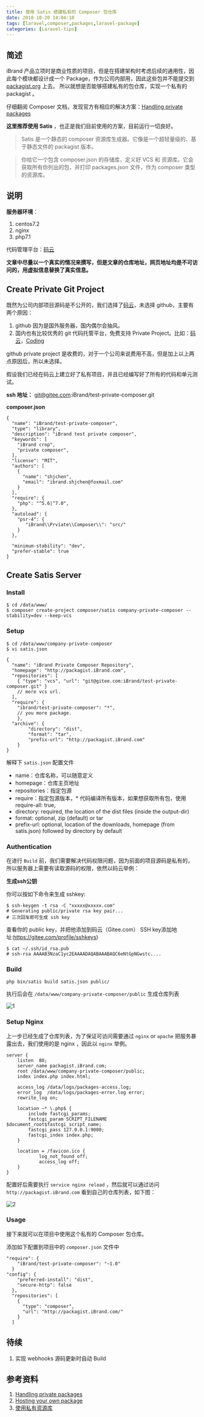 ```yaml
---
title: 使用 Satis 搭建私有的 Composer 包仓库
date: 2018-10-20 14:04:18
tags: [laravel,composer,packages,laravel-package]
categories: [Laravel-tips]
---
```


## 简述

iBrand 产品立项时是商业性质的项目，但是在搭建架构时考虑后续的通用性，因此每个模块都设计成一个 Package，作为公司内部用，因此这些包并不能提交到 [packagist.org][1] 上去。 所以就想是否能够搭建私有的包仓库，实现一个私有的 packagist 。 

仔细翻阅 Composer 文档，发现官方有相应的解决方案：[Handling private packages][2] 

**这里推荐使用 Satis** ，也正是我们目前使用的方案，目前运行一切良好。

> Satis 是一个静态的 composer 资源库生成器。它像是一个超轻量级的、基于静态文件的 packagist 版本。

> 你给它一个包含 composer.json 的存储库，定义好 VCS 和 资源库。它会获取所有你列出的包，并打印 packages.json 文件，作为 composer 类型的资源库。

## 说明

**服务器环境**：
1. centos7.2
2. nginx
3. php7.1

代码管理平台：[码云][3]

**文章中尽量以一个真实的情况来撰写，但是文章的仓库地址，网页地址均是不可访问的，用虚拟信息替换了真实信息。**


## Create Private Git Project

既然为公司内部项目源码是不公开的，我们选择了[码云][4]，未选择 github，主要有两个原因：

1. github 因为是国外服务器，国内偶尔会抽风。
2. 国内也有比较优秀的 git 代码托管平台，免费支持 Private Project。比如：[码云][5]，[Coding][6]

github private project 是收费的，对于一个公司来说费用不高，但是加上以上两点原因后，所以未选择。

假设我们已经在码云上建立好了私有项目，并且已经编写好了所有的代码和单元测试。

**ssh 地址：** git@gitee.com:iBrand/test-private-composer.git

**composer.json**

```
{
  "name": "iBrand/test-private-composer",
  "type": "library",
  "description": "iBrand test private composer",
  "keywords": [
    "iBrand crop",
    "private composer",
  ],
  "license": "MIT",
  "authors": [
    {
      "name": "shjchen",
      "email": "ibrand.shjchen@foxmail.com"
    }
  ],
  "require": {
    "php": "^5.6|^7.0",
  },
  "autoload": {
    "psr-4": {
       "iBrand\\Prviate\\Composer\\": "src/"
    }
  },

  "minimum-stability": "dev",
  "prefer-stable": true
}
```

## Create Satis Server

### Install
```
$ cd /data/www/
$ composer create-project composer/satis company-private-composer --stability=dev --keep-vcs
```

### Setup

```
$ cd /data/www/company-private-composer
$ vi satis.json
```

```
{
  "name": "iBrand Private Composer Repository", 
  "homepage": "http://packagist.iBrand.com",
  "repositories": [
    { "type": "vcs", "url": "git@gitee.com:iBrand/test-private-composer.git" }
    // more vcs url.
  ],
  "require": {
    "ibrand/test-private-composer": "*",
    // you more package.
	},
  "archive": {
        "directory": "dist",
        "format": "tar",
        "prefix-url": "http://packagist.iBrand.com"
    }
}
```

解释下 `satis.json` 配置文件

- name：仓库名称，可以随意定义
- homepage：仓库主页地址
- repositories：指定包源
- require：指定包源版本，* 代码编译所有版本，如果想获取所有包，使用 require-all: true,
- directory: required, the location of the dist files (inside the output-dir)
- format: optional, zip (default) or tar
- prefix-url: optional, location of the downloads, homepage (from satis.json) followed by directory by default

### Authentication

在进行 `Build` 前，我们需要解决代码权限问题，因为前面的项目源码是私有的，所以服务器上需要有读取源码的权限，依然以码云举例：

**生成ssh公钥**

你可以按如下命令来生成 sshkey: 
```
$ ssh-keygen -t rsa -C "xxxxx@xxxxx.com" 
# Generating public/private rsa key pair...
# 三次回车即可生成 ssh key

```
查看你的 public key，并把他添加到码云（Gitee.com） SSH key添加地址:https://gitee.com/profile/sshkeys)
```
$ cat ~/.ssh/id_rsa.pub
# ssh-rsa AAAAB3NzaC1yc2EAAAADAQABAAABAQC6eNtGpNGwstc....
```

### Build

```
php bin/satis build satis.json public/
```
执行后会在 `/data/www/company-private-composer/public` 生成仓库列表

![1](https://cdn.chenhow.com/use-satis-to-build-private-package/1.png)

### Setup Nginx

上一步已经生成了仓库列表，为了保证可访问需要通过 `nginx` or `apache` 把服务暴露出去，我们使用的是 nginx ，因此以 `nginx` 举例。

```
server {
    listen  80;
    server_name packagist.iBrand.com;
    root /data/www/company-private-composer/public;
    index index.php index.html;

    access_log /data/logs/packages-access.log;
    error_log  /data/logs/packages-error.log error;
    rewrite_log on;
    
    location ~* \.php$ {
        include fastcgi_params;
        fastcgi_param SCRIPT_FILENAME $document_root$fastcgi_script_name;
        fastcgi_pass 127.0.0.1:9000;
        fastcgi_index index.php;
    }

    location = /favicon.ico {
            log_not_found off;
            access_log off;
    }
}
```
配置好后需要执行 `service nginx reload` ，然后就可以通过访问  `http://packagist.iBrand.com` 看到自己的仓库列表，如下图：

![2](https://cdn.chenhow.com/use-satis-to-build-private-package/2.png)

### Usage

接下来就可以在项目中使用这个私有的 Composer 包仓库。

添加如下配置到项目中的 `composer.json` 文件中

```
"require": {
    "iBrand/test-private-composer": "~1.0"
  }
"config": {
    "preferred-install": "dist",
    "secure-http": false
  },
  "repositories": [
    {
      "type": "composer",
      "url": "http://packagist.iBrand.com/"
    }
  ]
```
## 待续
1. 实现 webhooks 源码更新时自动 Build


## 参考资料 

1. [Handling private packages][7]
2. [Hosting your own package][8]
3. [使用私有资源库][9]


[1]: packagist.org
[2]: https://getcomposer.org/doc/articles/handling-private-packages-with-satis.md
[3]: https://gitee.com/
[4]: https://gitee.com/
[5]: https://gitee.com/
[6]: https://coding.net/
[7]: https://getcomposer.org/doc/articles/handling-private-packages-with-satis.md
[8]: http://docs.phpcomposer.com/05-repositories.html#Hosting-your-own
[9]: http://docs.phpcomposer.com/05-repositories.html#Using-private